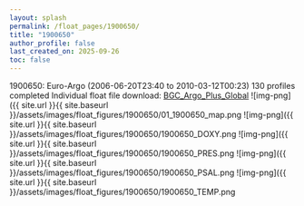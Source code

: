 ```yaml
---
layout: splash
permalink: /float_pages/1900650/
title: "1900650"
author_profile: false
last_created_on: 2025-09-26
toc: false
---
```

 
1900650: Euro-Argo (2006-06-20T23:40 to 2010-03-12T00:23)
130 profiles completed
Individual float file download: [BGC_Argo_Plus_Global](https://ftp.soest.hawaii.edu/bgc_argo_plus/Individual_Floats/outliers_removed/1900650_Sprof_processed.nc)
![img-png]({{ site.url }}{{ site.baseurl }}/assets/images/float_figures/1900650/01_1900650_map.png
![img-png]({{ site.url }}{{ site.baseurl }}/assets/images/float_figures/1900650/1900650_DOXY.png
![img-png]({{ site.url }}{{ site.baseurl }}/assets/images/float_figures/1900650/1900650_PRES.png
![img-png]({{ site.url }}{{ site.baseurl }}/assets/images/float_figures/1900650/1900650_PSAL.png
![img-png]({{ site.url }}{{ site.baseurl }}/assets/images/float_figures/1900650/1900650_TEMP.png
